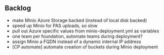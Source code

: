 ## Backlog

- make Minio Azure Storage backed (instead of local disk backed)
- speed up Minio for PAS uploads, so slow
- pull out Azure specific values from minio-deployment.yml as variables
- one team per foundation, automate teams during deployment?
- assign Minio a FQDN instead of a dynamic internal IP address
- [CP automate] automate creation of buckets during Minio deployment